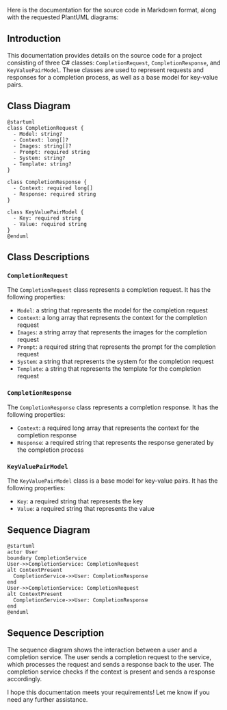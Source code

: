 Here is the documentation for the source code in Markdown format, along with the requested PlantUML diagrams:

## Introduction

This documentation provides details on the source code for a project consisting of three C# classes: `CompletionRequest`, `CompletionResponse`, and `KeyValuePairModel`. These classes are used to represent requests and responses for a completion process, as well as a base model for key-value pairs.

## Class Diagram

```plantuml
@startuml
class CompletionRequest {
  - Model: string?
  - Context: long[]?
  - Images: string[]?
  - Prompt: required string
  - System: string?
  - Template: string?
}

class CompletionResponse {
  - Context: required long[]
  - Response: required string
}

class KeyValuePairModel {
  - Key: required string
  - Value: required string
}
@enduml
```

## Class Descriptions

### `CompletionRequest`

The `CompletionRequest` class represents a completion request. It has the following properties:

* `Model`: a string that represents the model for the completion request
* `Context`: a long array that represents the context for the completion request
* `Images`: a string array that represents the images for the completion request
* `Prompt`: a required string that represents the prompt for the completion request
* `System`: a string that represents the system for the completion request
* `Template`: a string that represents the template for the completion request

### `CompletionResponse`

The `CompletionResponse` class represents a completion response. It has the following properties:

* `Context`: a required long array that represents the context for the completion response
* `Response`: a required string that represents the response generated by the completion process

### `KeyValuePairModel`

The `KeyValuePairModel` class is a base model for key-value pairs. It has the following properties:

* `Key`: a required string that represents the key
* `Value`: a required string that represents the value

## Sequence Diagram

```plantuml
@startuml
actor User
boundary CompletionService
User->>CompletionService: CompletionRequest
alt ContextPresent
  CompletionService->>User: CompletionResponse
end
User->>CompletionService: CompletionRequest
alt ContextPresent
  CompletionService->>User: CompletionResponse
end
@enduml
```

## Sequence Description

The sequence diagram shows the interaction between a user and a completion service. The user sends a completion request to the service, which processes the request and sends a response back to the user. The completion service checks if the context is present and sends a response accordingly.

I hope this documentation meets your requirements! Let me know if you need any further assistance.